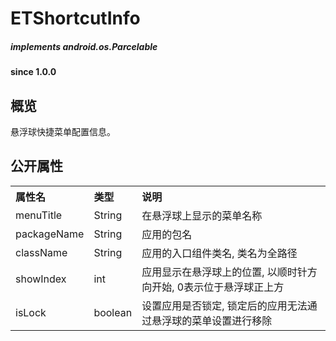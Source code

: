 # ETShortcutInfo		

##### implements android.os.Parcelable  #####
		
#### since 1.0.0 ####

## 概览

悬浮球快捷菜单配置信息。

## 公开属性

<table border="0" cellspacing="0"  cellpadding="0" width="100%">
<tr>
  <th width="100" align="left">属性名</td>
  <th width="60" align="left">类型</td>
  <th align="left">说明</td>
</tr>
<tr>
  <td width="100">menuTitle</td>
  <td width="60">String</td>
  <td>在悬浮球上显示的菜单名称</td>
</tr>
<tr>
  <td width="100">packageName</td>
  <td width="60">String</td>
  <td>应用的包名</td>
</tr>
<tr>
  <td width="100">className</td>
  <td width="60">String</td>
  <td>应用的入口组件类名, 类名为全路径</td>
</tr>
<tr>
  <td width="100">showIndex</td>
  <td width="60">int</td>
  <td>应用显示在悬浮球上的位置, 以顺时针方向开始, 0表示位于悬浮球正上方</td>
</tr>
<tr>
  <td width="100">isLock</td>
  <td width="60">boolean</td>
  <td>设置应用是否锁定, 锁定后的应用无法通过悬浮球的菜单设置进行移除</td>
</tr>
</table>